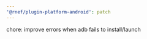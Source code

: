 ```yaml
---
'@rnef/plugin-platform-android': patch
---
```


chore: improve errors when adb fails to install/launch
